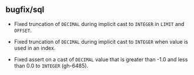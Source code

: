 ## bugfix/sql

* Fixed truncation of `DECIMAL` during implicit cast to `INTEGER` in `LIMIT` and
  `OFFSET`.

* Fixed truncation of `DECIMAL` during implicit cast to `INTEGER` when value is used
  in an index.

* Fixed assert on a cast of `DECIMAL` value that is greater than -1.0 and less than 0.0
  to `INTEGER` (gh-6485).
